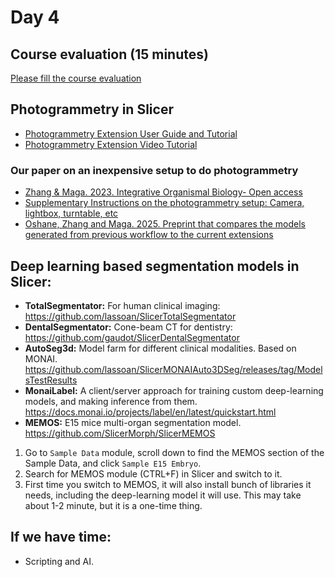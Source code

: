 # Day 4

## Course evaluation (15 minutes)

[Please fill the course evaluation](https://docs.google.com/forms/d/e/1FAIpQLSdCJTn4fymDVSr-Sh3Q7wLMXSte_KqgxuN_JHutVE_zeCmCIA/viewform?usp=dialog)

## Photogrammetry in Slicer
* [Photogrammetry Extension User Guide and Tutorial](https://github.com/SlicerMorph/SlicerPhotogrammetry?tab=readme-ov-file#user-guide)
* [Photogrammetry Extension Video Tutorial](https://www.youtube.com/watch?v=YRHlb0dGyNc&t=9s)

### Our paper on an inexpensive setup to do photogrammetry
* [Zhang & Maga. 2023. Integrative Organismal Biology- Open access](https://academic.oup.com/iob/article/5/1/obad024/7221338#supplementary-data) 
* [Supplementary Instructions on the photogrammetry setup: Camera, lightbox, turntable, etc](https://docs.google.com/document/d/1YP72Q90UbsUUryi3Yeu8ccRSJuibTQni/)
* [Oshane, Zhang and Maga. 2025. Preprint that compares the models generated from previous workflow to the current extensions](https://www.biorxiv.org/content/10.1101/2025.03.07.641939v1)


## Deep learning based segmentation models in Slicer:

* **TotalSegmentator:** For human clinical imaging: https://github.com/lassoan/SlicerTotalSegmentator
* **DentalSegmentator:** Cone-beam CT for dentistry: https://github.com/gaudot/SlicerDentalSegmentator
* **AutoSeg3d:** Model farm for different clinical modalities. Based on MONAI. https://github.com/lassoan/SlicerMONAIAuto3DSeg/releases/tag/ModelsTestResults
* **MonaiLabel:** A client/server approach for training custom deep-learning models, and making inference from them. https://docs.monai.io/projects/label/en/latest/quickstart.html
* **MEMOS:** E15 mice multi-organ segmentation model. https://github.com/SlicerMorph/SlicerMEMOS

1. Go to `Sample Data` module, scroll down to find the MEMOS section of the Sample Data, and click `Sample E15 Embryo`. 
2. Search for MEMOS module (CTRL+F) in Slicer and switch to it.
3. First time you switch to MEMOS, it will also install bunch of libraries it needs, including the deep-learning model it will use. This may take about 1-2 minute, but it is a one-time thing. 


## If we have time:

* Scripting and AI. 


